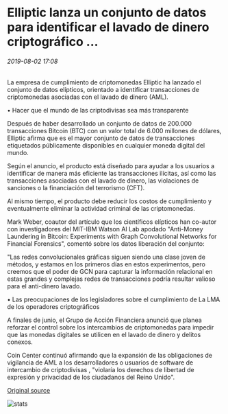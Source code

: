 # Elliptic lanza un conjunto de datos para identificar el lavado de dinero criptográfico ...

###### 2019-08-02 17:08

La empresa de cumplimiento de criptomonedas Elliptic ha lanzado el conjunto de datos elípticos, orientado a identificar transacciones de criptomonedas asociadas con el lavado de dinero (AML).

• Hacer que el mundo de las criptodivisas sea más transparente

Después de haber desarrollado un conjunto de datos de 200.000 transacciones Bitcoin (BTC) con un valor total de 6.000 millones de dólares, Elliptic afirma que es el mayor conjunto de datos de transacciones etiquetados públicamente disponibles en cualquier moneda digital del mundo.

Según el anuncio, el producto está diseñado para ayudar a los usuarios a identificar de manera más eficiente las transacciones ilícitas, así como las transacciones asociadas con el lavado de dinero, las violaciones de sanciones o la financiación del terrorismo (CFT).

Al mismo tiempo, el producto debe reducir los costos de cumplimiento y eventualmente eliminar la actividad criminal de las criptomonedas.

Mark Weber, coautor del artículo que los científicos elípticos han co-autor con investigadores del MIT-IBM Watson AI Lab apodado "Anti-Money Laundering in Bitcoin: Experiments with Graph Convolutional Networks for Financial Forensics", comentó sobre los datos liberación del conjunto:

"Las redes convolucionales gráficas siguen siendo una clase joven de métodos, y estamos en los primeros días en estos experimentos, pero creemos que el poder de GCN para capturar la información relacional en estas grandes y complejas redes de transacciones podría resultar valioso para el anti-dinero lavado.

• Las preocupaciones de los legisladores sobre el cumplimiento de La LMA de los operadores criptográficos

A finales de junio, el Grupo de Acción Financiera anunció que planea reforzar el control sobre los intercambios de criptomonedas para impedir que las monedas digitales se utilicen en el lavado de dinero y delitos conexos.

Coin Center continuó afirmando que la expansión de las obligaciones de vigilancia de AML a los desarrolladores o usuarios de software de intercambio de criptodivisas , "violaría los derechos de libertad de expresión y privacidad de los ciudadanos del Reino Unido".

[Original source](https://cointelegraph.com/news/elliptic-launches-worlds-largest-data-set-to-identify-crypto-money-laundering)

![stats](https://c.statcounter.com/11760860/0/a89fa40b/1/ "stats")